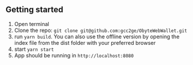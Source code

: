 
## Getting started

1. Open terminal
2. Clone the repo: `git clone git@github.com:gcc2ge/ObyteWebWallet.git`
3. run `yarn build`. You can also use the offline version by opening the index file from the dist folder with your preferred browser
4. start `yarn start`
5. App should be running in `http://localhost:8080`

